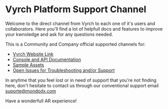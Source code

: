 # Vyrch Platform Support Channel

Welcome to the direct channel from Vyrch to each one of it's users and collaborators.
Here you'll find a lot of helpfull docs and features to improve your kwnoledge and ask for any questions needed.

This is a Community and Company official supported channels for:

<ul>
<li><a href="https://www.vyrch.com/">Vyrch Website Link</a></li>
<li><a href="https://danilo-mondodx.github.io/vyrch-platform/">Console and API Documentation</a></li>
<!-- <li><a href="">Youtube Tutorials</a></li> -->
<li><a href="https://github.com/danilo-mondodx/vyrch-platform/archive/refs/heads/main.zip">Sample Assets</a></li>
<li><a href="https://github.com/danilo-mondodx/vyrch-platform/issues">Open Issues for Troubleshooting and/or Support</a></li>
</ul>

In anytime that you feel lost or in need of support that you're not finding here, don't hesitate to contact us through our conventional support email <a href="mailto:">suporte@mondodx.com</a>

Have a wonderfull AR experience!

